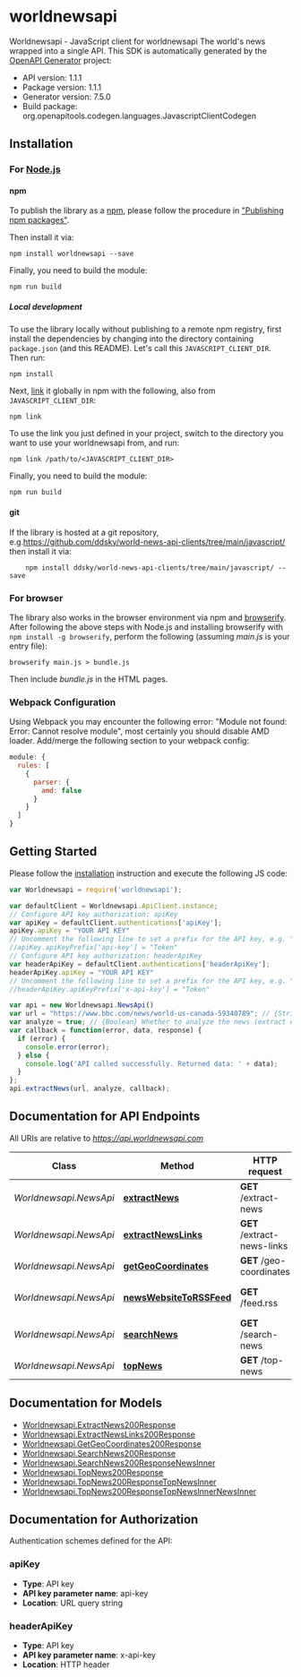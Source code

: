 # worldnewsapi

Worldnewsapi - JavaScript client for worldnewsapi
The world's news wrapped into a single API.
This SDK is automatically generated by the [OpenAPI Generator](https://openapi-generator.tech) project:

- API version: 1.1.1
- Package version: 1.1.1
- Generator version: 7.5.0
- Build package: org.openapitools.codegen.languages.JavascriptClientCodegen

## Installation

### For [Node.js](https://nodejs.org/)

#### npm

To publish the library as a [npm](https://www.npmjs.com/), please follow the procedure in ["Publishing npm packages"](https://docs.npmjs.com/getting-started/publishing-npm-packages).

Then install it via:

```shell
npm install worldnewsapi --save
```

Finally, you need to build the module:

```shell
npm run build
```

##### Local development

To use the library locally without publishing to a remote npm registry, first install the dependencies by changing into the directory containing `package.json` (and this README). Let's call this `JAVASCRIPT_CLIENT_DIR`. Then run:

```shell
npm install
```

Next, [link](https://docs.npmjs.com/cli/link) it globally in npm with the following, also from `JAVASCRIPT_CLIENT_DIR`:

```shell
npm link
```

To use the link you just defined in your project, switch to the directory you want to use your worldnewsapi from, and run:

```shell
npm link /path/to/<JAVASCRIPT_CLIENT_DIR>
```

Finally, you need to build the module:

```shell
npm run build
```

#### git

If the library is hosted at a git repository, e.g.https://github.com/ddsky/world-news-api-clients/tree/main/javascript/
then install it via:

```shell
    npm install ddsky/world-news-api-clients/tree/main/javascript/ --save
```

### For browser

The library also works in the browser environment via npm and [browserify](http://browserify.org/). After following
the above steps with Node.js and installing browserify with `npm install -g browserify`,
perform the following (assuming *main.js* is your entry file):

```shell
browserify main.js > bundle.js
```

Then include *bundle.js* in the HTML pages.

### Webpack Configuration

Using Webpack you may encounter the following error: "Module not found: Error:
Cannot resolve module", most certainly you should disable AMD loader. Add/merge
the following section to your webpack config:

```javascript
module: {
  rules: [
    {
      parser: {
        amd: false
      }
    }
  ]
}
```

## Getting Started

Please follow the [installation](#installation) instruction and execute the following JS code:

```javascript
var Worldnewsapi = require('worldnewsapi');

var defaultClient = Worldnewsapi.ApiClient.instance;
// Configure API key authorization: apiKey
var apiKey = defaultClient.authentications['apiKey'];
apiKey.apiKey = "YOUR API KEY"
// Uncomment the following line to set a prefix for the API key, e.g. "Token" (defaults to null)
//apiKey.apiKeyPrefix['api-key'] = "Token"
// Configure API key authorization: headerApiKey
var headerApiKey = defaultClient.authentications['headerApiKey'];
headerApiKey.apiKey = "YOUR API KEY"
// Uncomment the following line to set a prefix for the API key, e.g. "Token" (defaults to null)
//headerApiKey.apiKeyPrefix['x-api-key'] = "Token"

var api = new Worldnewsapi.NewsApi()
var url = "https://www.bbc.com/news/world-us-canada-59340789"; // {String} The url of the news.
var analyze = true; // {Boolean} Whether to analyze the news (extract entities etc.)
var callback = function(error, data, response) {
  if (error) {
    console.error(error);
  } else {
    console.log('API called successfully. Returned data: ' + data);
  }
};
api.extractNews(url, analyze, callback);

```

## Documentation for API Endpoints

All URIs are relative to *https://api.worldnewsapi.com*

Class | Method | HTTP request | Description
------------ | ------------- | ------------- | -------------
*Worldnewsapi.NewsApi* | [**extractNews**](docs/NewsApi.md#extractNews) | **GET** /extract-news | Extract News
*Worldnewsapi.NewsApi* | [**extractNewsLinks**](docs/NewsApi.md#extractNewsLinks) | **GET** /extract-news-links | Extract News Links
*Worldnewsapi.NewsApi* | [**getGeoCoordinates**](docs/NewsApi.md#getGeoCoordinates) | **GET** /geo-coordinates | Get Geo Coordinates
*Worldnewsapi.NewsApi* | [**newsWebsiteToRSSFeed**](docs/NewsApi.md#newsWebsiteToRSSFeed) | **GET** /feed.rss | News Website to RSS Feed
*Worldnewsapi.NewsApi* | [**searchNews**](docs/NewsApi.md#searchNews) | **GET** /search-news | Search News
*Worldnewsapi.NewsApi* | [**topNews**](docs/NewsApi.md#topNews) | **GET** /top-news | Top News


## Documentation for Models

 - [Worldnewsapi.ExtractNews200Response](docs/ExtractNews200Response.md)
 - [Worldnewsapi.ExtractNewsLinks200Response](docs/ExtractNewsLinks200Response.md)
 - [Worldnewsapi.GetGeoCoordinates200Response](docs/GetGeoCoordinates200Response.md)
 - [Worldnewsapi.SearchNews200Response](docs/SearchNews200Response.md)
 - [Worldnewsapi.SearchNews200ResponseNewsInner](docs/SearchNews200ResponseNewsInner.md)
 - [Worldnewsapi.TopNews200Response](docs/TopNews200Response.md)
 - [Worldnewsapi.TopNews200ResponseTopNewsInner](docs/TopNews200ResponseTopNewsInner.md)
 - [Worldnewsapi.TopNews200ResponseTopNewsInnerNewsInner](docs/TopNews200ResponseTopNewsInnerNewsInner.md)


## Documentation for Authorization


Authentication schemes defined for the API:
### apiKey


- **Type**: API key
- **API key parameter name**: api-key
- **Location**: URL query string

### headerApiKey


- **Type**: API key
- **API key parameter name**: x-api-key
- **Location**: HTTP header


